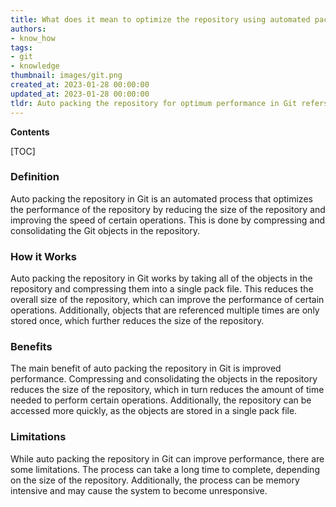 ```yaml
---
title: What does it mean to optimize the repository using automated packing?
authors:
- know_how
tags:
- git
- knowledge
thumbnail: images/git.png
created_at: 2023-01-28 00:00:00
updated_at: 2023-01-28 00:00:00
tldr: Auto packing the repository for optimum performance in Git refers to compressing and reorganizing objects in the repository to reduce disk space and increase performance.
---
```


**Contents**

[TOC]

### Definition

Auto packing the repository in Git is an automated process that optimizes the performance of the repository by reducing the size of the repository and improving the speed of certain operations. This is done by compressing and consolidating the Git objects in the repository.

### How it Works

Auto packing the repository in Git works by taking all of the objects in the repository and compressing them into a single pack file. This reduces the overall size of the repository, which can improve the performance of certain operations. Additionally, objects that are referenced multiple times are only stored once, which further reduces the size of the repository.

### Benefits

The main benefit of auto packing the repository in Git is improved performance. Compressing and consolidating the objects in the repository reduces the size of the repository, which in turn reduces the amount of time needed to perform certain operations. Additionally, the repository can be accessed more quickly, as the objects are stored in a single pack file.

### Limitations

While auto packing the repository in Git can improve performance, there are some limitations. The process can take a long time to complete, depending on the size of the repository. Additionally, the process can be memory intensive and may cause the system to become unresponsive.
